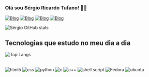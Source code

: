 ### Olá sou Sérgio Ricardo Tufano! 👋🏼

[![Blog](https://img.shields.io/badge/Blogger-FF5722?style=for-the-badge&logo=blogger&logoColor=white)](urldosite)
[![Blog](https://img.shields.io/badge/YouTube-FF0000?style=for-the-badge&logo=youtube&logoColor=white)](urldosite)
[![Blog](https://img.shields.io/badge/Instagram-E4405F?style=for-the-badge&logo=instagram&logoColor=white)](urldosite)
[![Blog](https://img.shields.io/badge/Twitter-1DA1F2?style=for-the-badge&logo=twitter&logoColor=white)](urldosite)

![Sérgio GitHub stats](https://github-readme-stats.vercel.app/api?username=srtufano&show_icons=true&theme=gruvbox)


## Tecnologias que estudo no meu  dia a dia

![Top Langs](https://github-readme-stats.vercel.app/api/top-langs/?username=srtufano&hide_progress=true)

<div style="display: inline_block"><br/>
<image align="center" alt="html5" src="https://img.shields.io/badge/HTML5-E34F26?style=for-the-badge&logo=html5&logoColor=white"/>
<image align="center" alt="css" src="https://img.shields.io/badge/CSS3-1572B6?style=for-the-badge&logo=css3&logoColor=white"/>
<image align="center" alt="python" src="https://img.shields.io/badge/Python-14354C?style=for-the-badge&logo=python&logoColor=white"/>
<image align="center" alt="c" src="https://img.shields.io/badge/C-00599C?style=for-the-badge&logo=c&logoColor=white"/>
<image align="center" alt="c++" src="https://img.shields.io/badge/C%2B%2B-00599C?style=for-the-badge&logo=c%2B%2B&logoColor=white"/>
<image align="center" alt="shell script" src="https://img.shields.io/badge/Shell_Script-121011?style=for-the-badge&logo=gnu-bash&logoColor=white"/>
<image align="center" alt="Fedora" src="https://img.shields.io/badge/Fedora-294172?style=for-the-badge&logo=fedora&logoColor=white"/>
<image align="center" alt="ubuntu" src="https://img.shields.io/badge/Ubuntu-E95420?style=for-the-badge&logo=ubuntu&logoColor=white"/>
</div>  

